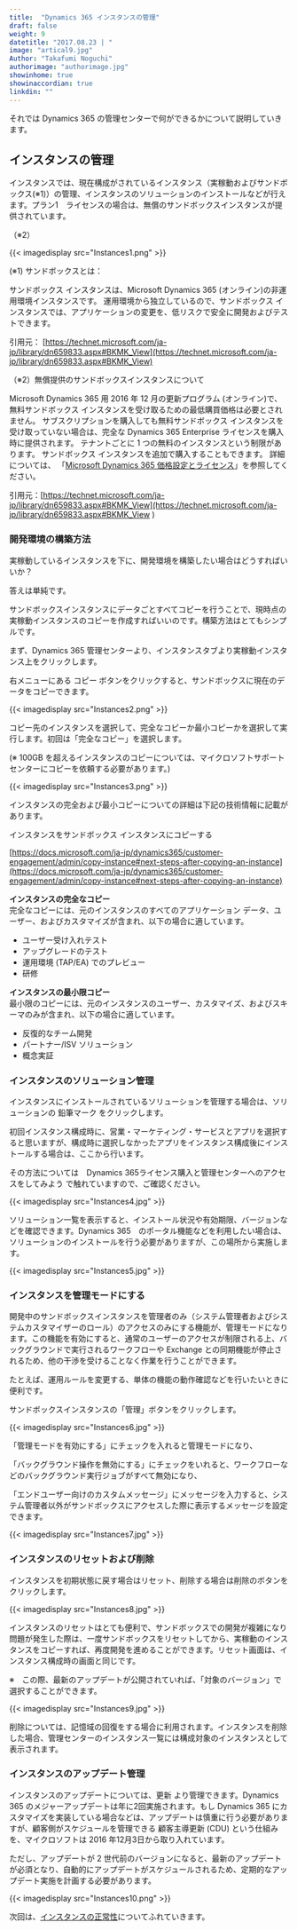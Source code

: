 ```yaml
---
title:  "Dynamics 365 インスタンスの管理"
draft: false
weight: 9
datetitle: "2017.08.23 | "
image: "artical9.jpg"
Author: "Takafumi Noguchi"
authorimage: "authorimage.jpg"
showinhome: true
showinaccordian: true
linkdin: ""
---
```

<!-- Intro  -->
それでは Dynamics 365 の管理センターで何ができるかについて説明していきます。


## インスタンスの管理
インスタンスでは、現在構成がされているインスタンス（実稼動およびサンドボックス(※1)）の管理、インスタンスのソリューションのインストールなどが行えます。プラン1　ライセンスの場合は、無償のサンドボックスインスタンスが提供されています。

（※2）
<!-- Image= Instances1.png -->
{{< imagedisplay src="Instances1.png" >}}

(※1) サンドボックスとは：
<!-- Quate Box -->
サンドボックス インスタンスは、Microsoft Dynamics 365 (オンライン)の非運用環境インスタンスです。 運用環境から独立しているので、サンドボックス インスタンスでは、アプリケーションの変更を、低リスクで安全に開発およびテストできます。

引用元： [https://technet.microsoft.com/ja-jp/library/dn659833.aspx#BKMK_View](https://technet.microsoft.com/ja-jp/library/dn659833.aspx#BKMK_View)


（※2）無償提供のサンドボックスインスタンスについて
<!-- Quate Box -->
Microsoft Dynamics 365 用 2016 年 12 月の更新プログラム (オンライン)で、無料サンドボックス インスタンスを受け取るための最低購買価格は必要とされません。 サブスクリプションを購入しても無料サンドボックス インスタンスを受け取っていない場合は、完全な Dynamics 365 Enterprise ライセンスを購入時に提供されます。 テナントごとに 1 つの無料のインスタンスという制限があります。 サンドボックス インスタンスを追加で購入することもできます。 詳細については、 「[Microsoft Dynamics 365 価格設定とライセンス](https://go.microsoft.com/fwlink/p/?LinkID=321102)」を参照してください。

引用元：[https://technet.microsoft.com/ja-jp/library/dn659833.aspx#BKMK_View](https://technet.microsoft.com/ja-jp/library/dn659833.aspx#BKMK_View  )

### 開発環境の構築方法
実稼動しているインスタンスを下に、開発環境を構築したい場合はどうすればいいか？

答えは単純です。

サンドボックスインスタンスにデータごとすべてコピーを行うことで、現時点の実稼動インスタンスのコピーを作成すればいいのです。構築方法はとてもシンプルです。

まず、Dynamics 365 管理センターより、インスタンスタブより実稼動インスタンス上をクリックします。

右メニューにある コピー ボタンをクリックすると、サンドボックスに現在のデータをコピーできます。
<!-- Image= Instances2.png -->
{{< imagedisplay src="Instances2.png" >}}

コピー先のインスタンスを選択して、完全なコピーか最小コピーかを選択して実行します。初回は「完全なコピー」を選択します。

(※ 100GB を超えるインスタンスのコピーについては、マイクロソフトサポートセンターにコピーを依頼する必要があります。)
<!-- Image= Instances3.png -->
{{< imagedisplay src="Instances3.png" >}}

インスタンスの完全および最小コピーについての詳細は下記の技術情報に記載があります。

インスタンスをサンドボックス インスタンスにコピーする

[https://docs.microsoft.com/ja-jp/dynamics365/customer-engagement/admin/copy-instance#next-steps-after-copying-an-instance](https://docs.microsoft.com/ja-jp/dynamics365/customer-engagement/admin/copy-instance#next-steps-after-copying-an-instance)

<!-- Quate Box -->
**インスタンスの完全なコピー**    
完全なコピーには、元のインスタンスのすべてのアプリケーション データ、ユーザー、およびカスタマイズが含まれ、以下の場合に適しています。
* ユーザー受け入れテスト
* アップグレードのテスト
* 運用環境 (TAP/EA) でのプレビュー
* 研修

**インスタンスの最小限コピー**    
最小限のコピーには、元のインスタンスのユーザー、カスタマイズ、およびスキーマのみが含まれ、以下の場合に適しています。
* 反復的なチーム開発
* パートナー/ISV ソリューション
* 概念実証


### インスタンスのソリューション管理
インスタンスにインストールされているソリューションを管理する場合は、ソリューションの 鉛筆マーク をクリックします。

初回インスタンス構成時に、営業・マーケティング・サービスとアプリを選択すると思いますが、構成時に選択しなかったアプリをインスタンス構成後にインストールする場合は、ここから行います。

その方法については　Dynamics 365ライセンス購入と管理センターへのアクセスをしてみよう で触れていますので、ご確認ください。
<!-- Image= Instances4.jpg -->
{{< imagedisplay src="Instances4.jpg" >}}

ソリューション一覧を表示すると、インストール状況や有効期限、バージョンなどを確認できます。Dynamics 365　のポータル機能などを利用したい場合は、ソリューションのインストールを行う必要がありますが、この場所から実施します。
<!-- Image= Instances5.jpg -->
{{< imagedisplay src="Instances5.jpg" >}}

### インスタンスを管理モードにする
開発中のサンドボックスインスタンスを管理者のみ（システム管理者およびシステムカスタマイザーのロール）のアクセスのみにする機能が、管理モードになります。この機能を有効にすると、通常のユーザーのアクセスが制限される上、バックグラウンドで実行されるワークフローや Exchange との同期機能が停止されるため、他の干渉を受けることなく作業を行うことができます。

たとえば、運用ルールを変更する、単体の機能の動作確認などを行いたいときに便利です。


サンドボックスインスタンスの「管理」ボタンをクリックします。
<!-- Image= Instances6.jpg -->
{{< imagedisplay src="Instances6.jpg" >}}

「管理モードを有効にする」にチェックを入れると管理モードになり、

「バックグラウンド操作を無効にする」にチェックをいれると、ワークフローなどのバックグラウンド実行ジョブがすべて無効になり、

「エンドユーザー向けのカスタムメッセージ」にメッセージを入力すると、システム管理者以外がサンドボックスにアクセスした際に表示するメッセージを設定できます。
<!-- Image= Instances7.jpg -->
{{< imagedisplay src="Instances7.jpg" >}}

### インスタンスのリセットおよび削除
インスタンスを初期状態に戻す場合はリセット、削除する場合は削除のボタンをクリックします。
<!-- Image= Instances8.jpg -->
{{< imagedisplay src="Instances8.jpg" >}}

インスタンスのリセットはとても便利で、サンドボックスでの開発が複雑になり問題が発生した際は、一度サンドボックスをリセットしてから、実稼動のインスタンスをコピーすれば、再度開発を進めることができます。リセット画面は、インスタンス構成時の画面と同じです。

※　この際、最新のアップデートが公開されていれば、「対象のバージョン」で選択することができます。
<!-- Image= Instances9.jpg -->
{{< imagedisplay src="Instances9.jpg" >}}

削除については、記憶域の回復をする場合に利用されます。インスタンスを削除した場合、管理センターのインスタンス一覧には構成対象のインスタンスとして表示されます。

### インスタンスのアップデート管理
インスタンスのアップデートについては、更新 より管理できます。Dynamics 365 のメジャーアップデートは年に2回実施されます。もし Dynamics 365 にカスタマイズを実装している場合などは、アップデートは慎重に行う必要がありますが、顧客側がスケジュールを管理できる 顧客主導更新 (CDU)  という仕組みを、マイクロソフトは 2016 年12月3日から取り入れています。

ただし、アップデートが 2 世代前のバージョンになると、最新のアップデートが必須となり、自動的にアップデートがスケジュールされるため、定期的なアップデート実施を計画する必要があります。
<!-- Image= Instances10.png -->
{{< imagedisplay src="Instances10.png" >}}

次回は、[インスタンスの正常性](#)についてふれていきます。